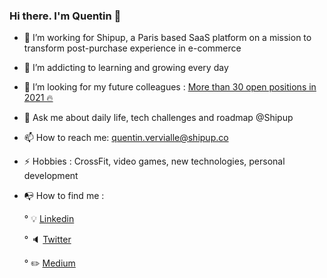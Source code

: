 ### Hi there. I'm Quentin 👋

- 🔭 I’m working for Shipup, a Paris based SaaS platform on a mission to transform post-purchase experience in e-commerce 
- 🌱 I’m addicting to learning and growing every day
- 👯 I’m looking for my future colleagues : [More than 30 open positions in 2021 🔥](https://www.welcometothejungle.com/fr/companies/shipup)
- 💬 Ask me about daily life, tech challenges and roadmap @Shipup
- 📫 How to reach me: quentin.vervialle@shipup.co
- ⚡ Hobbies : CrossFit, video games, new technologies, personal development
- 📭 How to find me : 
  
  ° :bulb: [Linkedin](https://www.linkedin.com/in/quentinvervialle/)
  
  ° :speaker: [Twitter](https://twitter.com/Qvervialle)
  
  ° :pencil2: [Medium](https://medium.com/@qvervialle)
<!--

**qvervialle/qvervialle** is a ✨ _special_ ✨ repository because its `README.md` (this file) appears on your GitHub profile.



